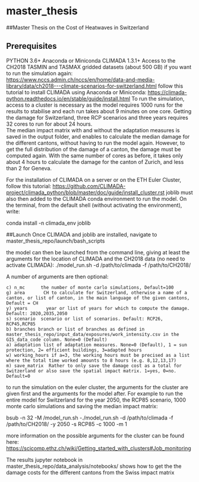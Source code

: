 # master_thesis
##Master Thesis on the Cost of Heatwaves in Switzerland

## Prerequisites
PYTHON 3.6+
Anaconda or Miniconda 
CLIMADA 1.3.1+
Access to the CH2018 TASMIN and TASMAX gridded datasets (about 500 GB) if you want to run the simulation again:
https://www.nccs.admin.ch/nccs/en/home/data-and-media-library/data/ch2018---climate-scenarios-for-switzerland.html
follow this tutorial to install CLIMADA using Anaconda or Miniconda:
https://climada-python.readthedocs.io/en/stable/guide/install.html
To run the simulation, access to a cluster is necessary as the model requires 1000 runs for the results to stabilise and each run takes about 9 minutes on one core. Getting the damage for Switzerland, three RCP scenarios and three years requires 32 cores to run for about 24 hours.      
The median impact matrix with and without the adaptation measures is saved in the output folder, and enables to calculate the median damage for the different cantons, without having to run the model again. However, to get the full distribution of the damage of a canton, the damage must be computed again. With the same number of cores as before, it takes only about 4 hours to calculate the damage for the canton of Zurich, and less than 2 for Geneva.


For the installation of CLIMADA on a server or on the ETH Euler Cluster, follow this tutorial:
https://github.com/CLIMADA-project/climada_python/blob/master/doc/guide/install_cluster.rst
joblib must also then added to the CLIMADA conda environment to run the model. On the terminal, from the default shell (without activating the environment), write:

conda install -n climada_env joblib

##Launch
Once CLIMADA and joblib are installed, navigate to master_thesis_repo/launch/bash_scripts

the model can then be launched from the command line, giving at least the arguments for the location of CLIMADA and the CH2018 data (no need to activate CLIMADA):
./model_run.sh -d /path/to/climada -f /path/to/CH2018/

A number of arguments are then optional:

    c) n_mc      the number of monte carlo simulations, Default=100
    g) area       CH to calculate for Switzerland, otherwise a name of a canton, or list of canton, in the main language of the given cantons, Default = CH
    y) years       year or list of years for which to compute the damage. Default: 2020,2035,2050 
    s) scenario  scenario or list of scenarios. Default: RCP26, RCP45,RCP85
    b) branches branch or list of branches as defined in master_thesis_repo/input_data/exposures/work_intensity.csv in the GIS_data_code column. None=0 (Default)
    a) adaptation list of adaptation measures. None=0 (Default), 1 = sun protection, 2= efficient buildings, 3=adapted hours
    w) working_hours if a=3, the working hours must be precised as a list where the total time worked amounts to 8 hours (e.g. 8,12,13,17)   
    m) save_matrix  Rather to only save the damage cost as a total for Switzerland or also save the spatial impact matrix. 1=yes, 0=no. Default=0
    
    
to run the simulation on the euler cluster, the arguments for the cluster are given first and the  arguments for the model after. For example to run the entire model for Switzerland for the year 2050, the RCP85 scenario, 1000 monte carlo simulations and saving the median impact matrix:

bsub -n 32 -M  /model_run.sh -./model_run.sh -d /path/to/climada -f /path/to/CH2018/ -y 2050 -s RCP85 -c 1000 -m 1

more information on the possible arguments for the cluster can be found here: 
https://scicomp.ethz.ch/wiki/Getting_started_with_clusters#Job_monitoring

The results jupyter notebook in master_thesis_repo/data_analysis/notebooks/ shows how to get the the damage costs for the different cantons from the Swiss impact matrix

 



 

